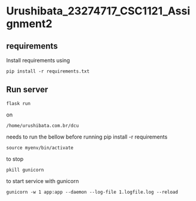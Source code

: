 # Urushibata_23274717_CSC1121_Assignment2

## requirements

Install requirements using
```
pip install -r requirements.txt
```


## Run server

```
flask run
```


on 
```
/home/urushibata.com.br/dcu
```

needs to run the bellow before running pip install -r requirements

```
source myenv/bin/activate
```

to stop
```
pkill gunicorn
```

to start service with gunicorn
```
gunicorn -w 1 app:app --daemon --log-file 1.logfile.log --reload
```